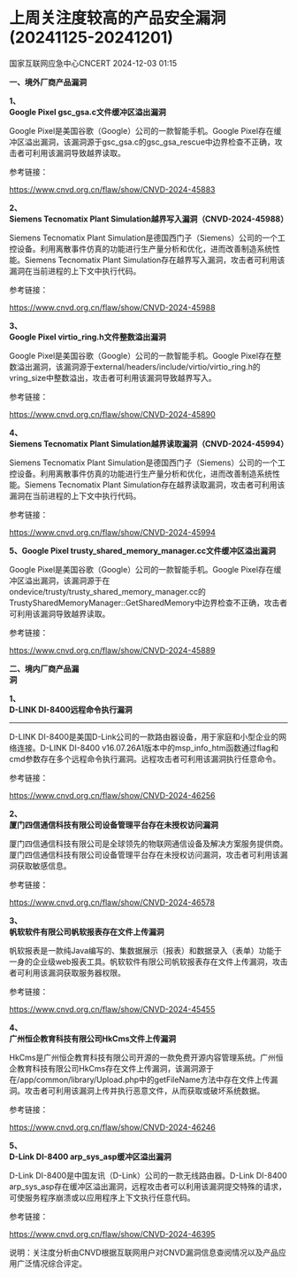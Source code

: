 #  上周关注度较高的产品安全漏洞(20241125-20241201)   
 国家互联网应急中心CNCERT   2024-12-03 01:15  
  
**一、境外厂商产品漏洞**  
  
**1、**  
**Google Pixel gsc_gsa.c文件缓冲区溢出漏洞**  
  
Google Pixel是美国谷歌（Google）公司的一款智能手机。Google Pixel存在缓冲区溢出漏洞，该漏洞源于gsc_gsa.c的gsc_gsa_rescue中边界检查不正确，攻击者可利用该漏洞导致越界读取。  
  
参考链接：  
  
https://www.cnvd.org.cn/flaw/show/CNVD-2024-45883  
  
**2、**  
**Siemens Tecnomatix Plant Simulation越界写入漏洞（CNVD-2024-45988）**  
  
Siemens Tecnomatix Plant Simulation是德国西门子（Siemens）公司的一个工控设备。利用离散事件仿真的功能进行生产量分析和优化，进而改善制造系统性能。Siemens Tecnomatix Plant
Simulation存在越界写入漏洞，攻击者可利用该漏洞在当前进程的上下文中执行代码。  
  
参考链接：  
  
https://www.cnvd.org.cn/flaw/show/CNVD-2024-45988  
  
**3、**  
**Google Pixel virtio_ring.h文件整数溢出漏洞**  
  
Google Pixel是美国谷歌（Google）公司的一款智能手机。Google Pixel存在整数溢出漏洞，该漏洞源于external/headers/include/virtio/virtio_ring.h的vring_size中整数溢出，攻击者可利用该漏洞导致越界写入。  
  
参考链接：  
  
https://www.cnvd.org.cn/flaw/show/CNVD-2024-45890  
  
**4、**  
**Siemens Tecnomatix Plant Simulation越界读取漏洞（CNVD-2024-45994）**  
  
Siemens Tecnomatix Plant Simulation是德国西门子（Siemens）公司的一个工控设备。利用离散事件仿真的功能进行生产量分析和优化，进而改善制造系统性能。Siemens Tecnomatix Plant
Simulation存在越界读取漏洞，攻击者可利用该漏洞在当前进程的上下文中执行代码。  
  
参考链接：  
  
https://www.cnvd.org.cn/flaw/show/CNVD-2024-45994  
  
**5、Google Pixel trusty_shared_memory_manager.cc文件缓冲区溢出漏洞**  
  
Google Pixel是美国谷歌（Google）公司的一款智能手机。Google Pixel存在缓冲区溢出漏洞，该漏洞源于在ondevice/trusty/trusty_shared_memory_manager.cc的TrustySharedMemoryManager::GetSharedMemory中边界检查不正确，攻击者可利用该漏洞导致越界读取。  
  
参考链接：  
  
https://www.cnvd.org.cn/flaw/show/CNVD-2024-45889  
  
  
**二、境内厂商产品漏**  
**洞**  
  
**1、**  
**D-LINK DI-8400远程命令执行漏洞**  
****  
  
D-LINK DI-8400是美国D-Link公司的一款路由器设备，用于家庭和小型企业的网络连接。D-LINK DI-8400 v16.07.26A1版本中的msp_info_htm函数通过flag和cmd参数存在多个远程命令执行漏洞。远程攻击者可利用该漏洞执行任意命令。  
  
参考链接：  
  
https://www.cnvd.org.cn/flaw/show/CNVD-2024-46256  
  
**2、**  
**厦门四信通信科技有限公司设备管理平台存在未授权访问漏洞**  
  
厦门四信通信科技有限公司是全球领先的物联网通信设备及解决方案服务提供商。厦门四信通信科技有限公司设备管理平台存在未授权访问漏洞，攻击者可利用该漏洞获取敏感信息。  
  
参考链接：  
  
https://www.cnvd.org.cn/flaw/show/CNVD-2024-46578  
  
**3、**  
**帆软软件有限公司帆软报表存在文件上传漏洞**  
  
帆软报表是一款纯Java编写的、集数据展示（报表）和数据录入（表单）功能于一身的企业级web报表工具。帆软软件有限公司帆软报表存在文件上传漏洞，攻击者可利用该漏洞获取服务器权限。  
  
参考链接：  
  
https://www.cnvd.org.cn/flaw/show/CNVD-2024-45455  
  
**4、**  
**广州恒企教育科技有限公司HkCms文件上传漏洞**  
  
HkCms是广州恒企教育科技有限公司开源的一款免费开源内容管理系统。广州恒企教育科技有限公司HkCms存在文件上传漏洞，该漏洞源于在/app/common/library/Upload.php中的getFileName方法中存在文件上传漏洞。攻击者可利用该漏洞上传并执行恶意文件，从而获取或破坏系统数据。  
  
参考链接：  
  
https://www.cnvd.org.cn/flaw/show/CNVD-2024-46246  
  
**5、**  
**D-Link DI-8400 arp_sys_asp缓冲区溢出漏洞**  
  
D-Link DI-8400是中国友讯（D-Link）公司的一款无线路由器。D-Link DI-8400 arp_sys_asp存在缓冲区溢出漏洞，远程攻击者可以利用该漏洞提交特殊的请求，可使服务程序崩溃或以应用程序上下文执行任意代码。  
  
参考链接：  
  
https://www.cnvd.org.cn/flaw/show/CNVD-2024-46395  
  
  
说明：关注度分析由CNVD根据互联网用户对CNVD漏洞信息查阅情况以及产品应用广泛情况综合评定。  
  
